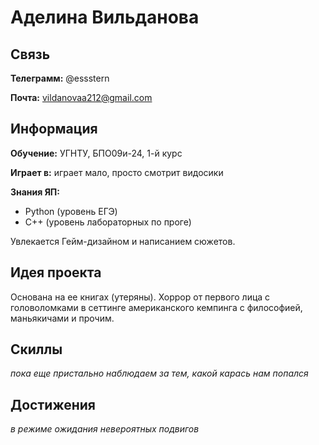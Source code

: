 # Аделина Вильданова

## Связь

**Телеграмм:** @essstern

**Почта:** vildanovaa212@gmail.com

## Информация

**Обучение:** УГНТУ, БПО09и-24, 1-й курс

**Играет в:** играет мало, просто смотрит видосики

**Знания ЯП:**

- Python (уровень ЕГЭ)
- C++ (уровень лабораторных по проге)

Увлекается Гейм-дизайном и написанием сюжетов.

## Идея проекта

Основана на ее книгах (утеряны). Хоррор от первого лица с головоломками в сеттинге американского кемпинга с философией, маньякичами и прочим.

## Скиллы

*пока еще пристально наблюдаем за тем, какой карась нам попался*

## Достижения

*в режиме ожидания невероятных подвигов*
